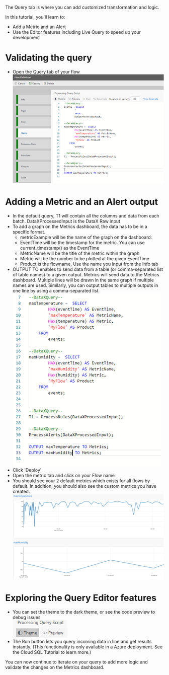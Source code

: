 The Query tab is where you can add customized transformation and logic.  

In this tutorial, you'll learn to:
 - Add a Metric and an Alert
 - Use the Editor features including Live Query to speed up your development

# Validating the query

 - Open the Query tab of your flow<br/>
![QueryTab](./tutorials/images/querytab.png) 

# Adding a Metric and an Alert output

 - In the default query, T1 will contain all the columns and data from each batch.  DataXProcessedInput is the DataX Raw input
 - To add a graph on the Metrics dashboard, the data has to be in a specific format.  
   - metricExample will be the name of the graph on the dashboard:
   - EventTime will be the timestamp for the metric.  You can use current_timestamp() as the EventTime
   - MetricName will be the title of the metric within the graph
   - Metric will be the number to be plotted at the given EventTime
   - Product is the flowname, Use the name you input from the Info tab
 - OUTPUT TO enables to send data from a table (or comma-separated list of table names) to a given output.  Metrics will send data to the Metrics dashboard.  Multiple lines will be drawn in the same graph if multiple names are used.  Similarly, you can output tables to multiple outputs in one line by using a comma-separated list.  <br/>
![QueryTab](./tutorials/images/querytabquery.png) 
 - Click 'Deploy' 
 - Open the metric tab and click on your Flow name
 - You should see your 2 default metrics which exists for all flows by default.  In addition, you should also see the custom metrics you have created.<br/>
![QueryTab](./tutorials/images/querytabmetrics.png) 

# Exploring the Query Editor features
 - You can set the theme to the dark theme, or see the code preview to debug issues<br/>
![QueryTab](./tutorials/images/querytheme.png) 
 - The Run button lets you query incoming data in line and get results instantly.  (This functionality is only available in a Azure deployment.  See the Cloud SQL Tutorial to learn more.)

You can now continue to iterate on your query to add more logic and validate the changes on the Metrics dashboard.
